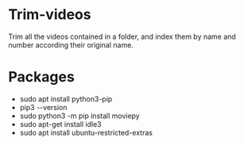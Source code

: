 # Trim-videos

Trim all the videos contained in a folder, and index them by name and number according their original name.

# Packages

- sudo apt install python3-pip
- pip3 --version
- sudo python3 -m pip install moviepy
- sudo apt-get install idle3
- sudo apt install ubuntu-restricted-extras
